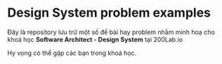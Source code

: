 # Design System problem examples

Đây là repository lưu trữ một số đề bài hay problem nhằm minh hoạ cho khoá học **Software Architect - Design System** tại 200Lab.io

Hy vọng có thể gặp các bạn trong khoá học.